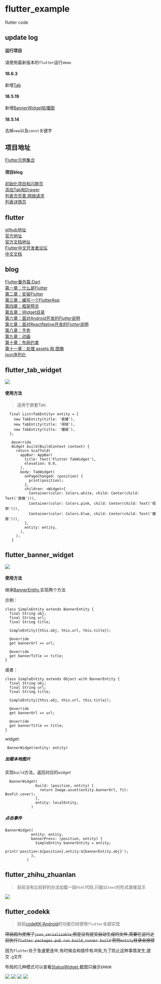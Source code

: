 # flutter_example
flutter code

## update log

#### 运行项目

请使用最新版本的`flutter`运行`demo`

####    18.6.3

新增[Tab](https://github.com/7449/flutter_example/blob/master/flutter_tab_widget)

####    18.5.19

新增[BannerWidget轮播图](https://github.com/7449/flutter_example/blob/master/flutter_banner_widget/lib)

####    18.5.14

去掉`new`以及`const`关键字

## 项目地址

[Flutter示例集合](https://github.com/7449/flutter_example)

#### 项目blog

[初始化项目和闪屏页](https://7449.github.io/2018/04/23/android_flutter_splash.html)<br>
[添加Tab和Drawer](https://7449.github.io/2018/04/24/android_flutter_drawer.html)<br>
[列表页完善,网络请求](https://7449.github.io/2018/04/24/android_flutter_net_list.html)<br>
[列表详情页](https://7449.github.io/2018/04/25/android_flutter_net_list_detail.html)<br>

## flutter

[github地址](https://github.com/flutter/flutter)<br>
[官方地址](https://flutter.io/)<br>
[官方文档地址](https://flutter.io/docs/)<br>
[Flutter中文开发者论坛](http://flutter-dev.com/)<br>
[中文文档](http://doc.flutter-dev.cn/)<br>

## blog

[Flutter番外篇:Dart](https://7449.github.io/2018/03/18/android_flutter_dart.html)<br>
[第一章：什么是Flutter](https://7449.github.io/2018/03/19/android_flutter_1.html)<br>
[第二章：安装Flutter](https://7449.github.io/2018/03/19/android_flutter_2.html)<br>
[第三章：编写一个FlutterApp](https://7449.github.io/2018/03/26/android_flutter_3.html)<br>
[第四章：框架预览](https://7449.github.io/2018/03/26/android_flutter_4.html)<br>
[第五章：Widget目录](https://7449.github.io/2018/04/12/android_flutter_5.html)<br>
[第六章：面对Android开发的Flutter说明](https://7449.github.io/2018/04/16/android_flutter_6.html)<br>
[第七章：面对ReactNative开发的Flutter说明](https://7449.github.io/2018/04/17/android_flutter_7.html)<br>
[第八章：手势](https://7449.github.io/2018/04/20/android_flutter_8.html)<br>
[第九章：动画](https://7449.github.io/2018/04/20/android_flutter_9.html)<br>
[第十章：布局约束](https://7449.github.io/2018/04/21/android_flutter_10.html)<br>
[第十一章：处理 assets 和 图像](https://7449.github.io/2018/04/22/android_flutter_11.html)<br>
[json序列化](https://7449.github.io/2018/05/02/android_flutter_json_serializable.html)

## flutter_tab_widget

![](https://github.com/7449/flutter_example/blob/master/flutter_tab_widget.gif)

#### 使用方法

> 适用于嵌套Tab.

      final List<TabEntity> entity = [
        new TabEntity(title: '直播'),
        new TabEntity(title: '视频'),
        new TabEntity(title: '播报'),
      ];
      
       @override
       Widget build(BuildContext context) {
         return Scaffold(
           appBar: AppBar(
             title: Text('Flutter TabWidget'),
             elevation: 0.0,
           ),
           body: TabWidget(
             onPageChanged: (position) {
               print(position);
             },
             children: <Widget>[
               Container(color: Colors.white, child: Center(child: Text('直播'))),
               Container(color: Colors.pink, child: Center(child: Text('视频'))),
               Container(color: Colors.blue, child: Center(child: Text('播报'))),
             ],
             entity: entity,
           ),
         );
       }

## flutter_banner_widget

![](https://github.com/7449/flutter_example/blob/master/flutter_banner_widget.gif)

#### 使用方法

继承[BannerEntity](https://github.com/7449/flutter_example/blob/master/flutter_banner_widget/lib/banner/banner_entity.dart),实现两个方法

示例：

    class SimpleEntity extends BannerEntity {
      final String obj;
      final String url;
      final String title;
    
      SimpleEntity({this.obj, this.url, this.title});
    
      @override
      get bannerUrl => url;
    
      @override
      get bannerTitle => title;
    }
    
或者：
    
    class SimpleEntity extends Object with BannerEntity {
      final String obj;
      final String url;
      final String title;
    
      SimpleEntity({this.obj, this.url, this.title});
    
      @override
      get bannerUrl => url;
    
      @override
      get bannerTitle => title;
    }
    
widget:

     BannerWidget(entity: entity)
     
##### 加载本地图片

实现`build`方法，返回对应的`widget`

      BannerWidget(
                  build: (position, entity) {
                    return Image.asset(entity.bannerUrl, fit: BoxFit.cover);
                  },
                  entity: localEntity,
                )
                
##### 点击事件

    BannerWidget(
                entity: entity,
                bannerPress: (position, entity) {
                  SimpleEntity bannerEntity = entity;
                  print('position:${position},entity:${bannerEntity.obj}');
                },
              )

## flutter_zhihu_zhuanlan 

> 目前没有比较好的办法加载一段`html`代码,只能以`text`的形式直接显示

![](https://github.com/7449/flutter_example/blob/master/flutter_zhihu_zhuanlan.gif)

## flutter_codekk

> 目前[codeKK-Android](https://github.com/7449/codeKK-Android)的功能已经使用`flutter`全部实现

 ~~项目因为使用了`json_serializable`,但是没有提交自动生成的文件,需要在运行之前执行`flutter packages pub run build_runner build`
否则`entity`目录会报错~~

因为`flutter`处于急速更迭中,有时候会和插件有冲突,为了防止这种事情发生,提交`.g`文件

布局的几种模式可以查看[StatusWidget](https://github.com/7449/flutter_example/blob/master/flutter_codekk/lib/widget/status_widget.dart),截图只展示`ERROR`

![](https://github.com/7449/flutter_example/blob/master/flutter_codekk_screen.gif)
![](https://github.com/7449/flutter_example/blob/master/flutter_codekk_theme_screen.gif)
![](https://github.com/7449/flutter_example/blob/master/flutter_codekk_status_screen.gif)
![](https://github.com/7449/flutter_example/blob/master/flutter_codekk_chip_screen.gif)
